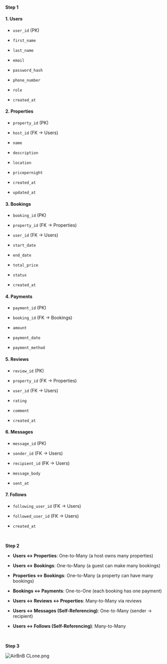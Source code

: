 #### Step 1

#### 1\. **Users**

- `user_id` (PK)
    
- `first_name`
    
- `last_name`
    
- `email`
    
- `password_hash`
    
- `phone_number`
    
- `role`
    
- `created_at`
    

#### 2\. **Properties**

- `property_id` (PK)
    
- `host_id` (FK → Users)
    
- `name`
    
- `description`
    
- `location`
    
- `pricepernight`
    
- `created_at`
    
- `updated_at`
    

#### 3\. **Bookings**

- `booking_id` (PK)
    
- `property_id` (FK → Properties)
    
- `user_id` (FK → Users)
    
- `start_date`
    
- `end_date`
    
- `total_price`
    
- `status`
    
- `created_at`
    

#### 4\. **Payments**

- `payment_id` (PK)
    
- `booking_id` (FK → Bookings)
    
- `amount`
    
- `payment_date`
    
- `payment_method`
    

#### 5\. **Reviews**

- `review_id` (PK)
    
- `property_id` (FK → Properties)
    
- `user_id` (FK → Users)
    
- `rating`
    
- `comment`
    
- `created_at`
    

#### 6\. **Messages**

- `message_id` (PK)
    
- `sender_id` (FK → Users)
    
- `recipient_id` (FK → Users)
    
- `message_body`
    
- `sent_at`
    

#### 7\. **Follows**

- `following_user_id` (FK → Users)
    
- `followed_user_id` (FK → Users)
    
- `created_at`
    

&nbsp;

**Step 2**

- **Users ↔ Properties**: One-to-Many (a host owns many properties)
    
- **Users ↔ Bookings**: One-to-Many (a guest can make many bookings)
    
- **Properties ↔ Bookings**: One-to-Many (a property can have many bookings)
    
- **Bookings ↔ Payments**: One-to-One (each booking has one payment)
    
- **Users ↔ Reviews ↔ Properties**: Many-to-Many via reviews
    
- **Users ↔ Messages (Self-Referencing)**: One-to-Many (sender → recipient)
    
- **Users ↔ Follows (Self-Referencing)**: Many-to-Many
    

&nbsp;

**Step 3**

![AirBnB CLone.png](../_resources/AirBnB%20CLone-1.png)
